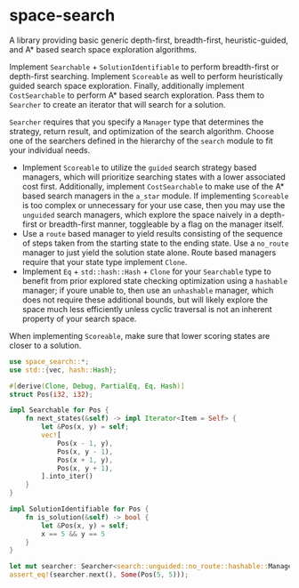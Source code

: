 # space-search

A library providing basic generic depth-first, breadth-first, heuristic-guided, and A* based search space exploration algorithms.

Implement `Searchable` + `SolutionIdentifiable` to perform breadth-first or depth-first searching. Implement `Scoreable` as well to perform heuristically guided search space exploration. Finally, additionally implement `CostSearchable` to perform A* based search exploration. Pass them to `Searcher` to create an iterator that will search for a solution.

`Searcher` requires that you specify a `Manager` type that determines the strategy, return result, and optimization of the search algorithm. Choose one of the searchers defined in the hierarchy of the `search` module to fit your individual needs.

* Implement `Scoreable` to utilize the `guided` search strategy based managers, which will prioritize searching states with a lower associated cost first. Additionally, implement `CostSearchable` to make use of the A* based search managers in the `a_star` module. If implementing `Scoreable` is too complex or unnecessary for your use case, then you may use the `unguided` search managers, which explore the space naively in a depth-first or breadth-first manner, toggleable by a flag on the manager itself.
* Use a `route` based manager to yield results consisting of the sequence of steps taken from the starting state to the ending state. Use a `no_route` manager to just yield the solution state alone. Route based managers require that your state type implement `Clone`.
* Implement `Eq` + `std::hash::Hash` + `Clone` for your `Searchable` type to benefit from prior explored state checking optimization using a `hashable` manager; if youre unable to, then use an `unhashable` manager, which does not require these additional bounds, but will likely explore the space much less efficiently unless cyclic traversal is not an inherent property of your search space.

When implementing `Scoreable`, make sure that lower scoring states are closer to a solution.

```rust
use space_search::*;
use std::{vec, hash::Hash};

#[derive(Clone, Debug, PartialEq, Eq, Hash)]
struct Pos(i32, i32);

impl Searchable for Pos {
    fn next_states(&self) -> impl Iterator<Item = Self> {
        let &Pos(x, y) = self;
        vec![
            Pos(x - 1, y),
            Pos(x, y - 1),
            Pos(x + 1, y),
            Pos(x, y + 1),
        ].into_iter()
    }
}

impl SolutionIdentifiable for Pos {
    fn is_solution(&self) -> bool {
        let &Pos(x, y) = self;
        x == 5 && y == 5
    }
}

let mut searcher: Searcher<search::unguided::no_route::hashable::Manager<_>, _> = Searcher::new(Pos(0, 0));
assert_eq!(searcher.next(), Some(Pos(5, 5)));
```